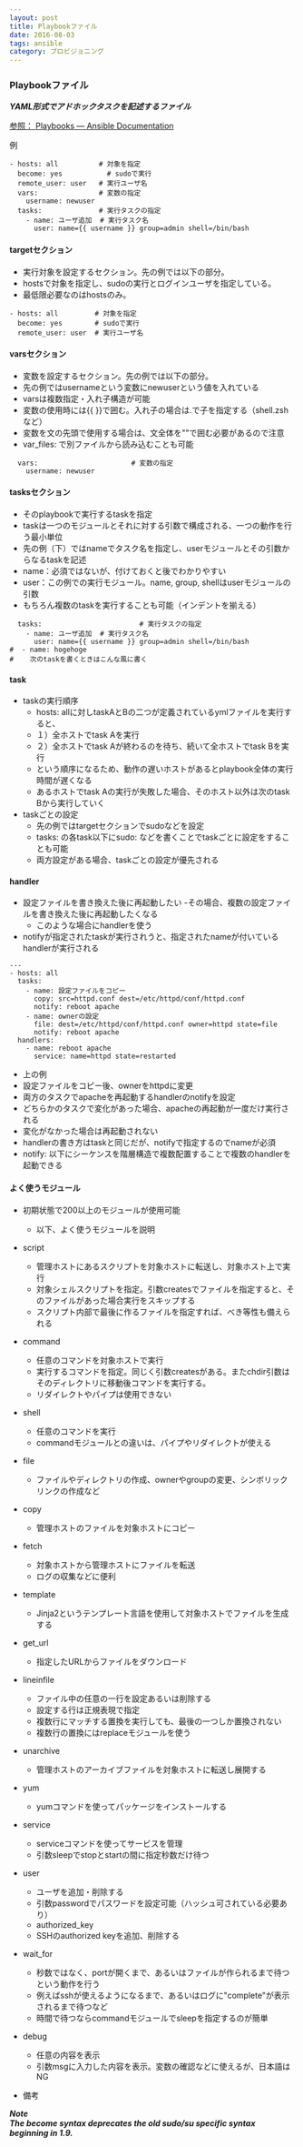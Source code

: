 ```yaml
---
layout: post
title: Playbookファイル
date: 2016-08-03
tags: ansible
category: プロビジョニング
---
```


### Playbookファイル

***YAML形式でアドホックタスクを記述するファイル***

[参照： Playbooks — Ansible Documentation](http://docs.ansible.com/ansible/playbooks.html)

例

```
- hosts: all          # 対象を指定
  become: yes           # sudoで実行
  remote_user: user   # 実行ユーザ名
  vars:               # 変数の指定
    username: newuser
  tasks:              # 実行タスクの指定
    - name: ユーザ追加  # 実行タスク名
      user: name={{ username }} group=admin shell=/bin/bash
```

#### targetセクション

 - 実行対象を設定するセクション。先の例では以下の部分。
 - hostsで対象を指定し、sudoの実行とログインユーザを指定している。
 - 最低限必要なのはhostsのみ。

```
- hosts: all         # 対象を指定
  become: yes        # sudoで実行
  remote_user: user  # 実行ユーザ名
```

#### varsセクション

 - 変数を設定するセクション。先の例では以下の部分。
 - 先の例ではusernameという変数にnewuserという値を入れている
 - varsは複数指定・入れ子構造が可能
 - 変数の使用時には{{ }}で囲む。入れ子の場合は.で子を指定する（shell.zshなど）
 - 変数を文の先頭で使用する場合は、文全体を""で囲む必要があるので注意
 - var_files: で別ファイルから読み込むことも可能

```
  vars:                       # 変数の指定
    username: newuser
```

#### tasksセクション

 - そのplaybookで実行するtaskを指定
 - taskは一つのモジュールとそれに対する引数で構成される、一つの動作を行う最小単位
 - 先の例（下）ではnameでタスク名を指定し、userモジュールとその引数からなるtaskを記述
 - name：必須ではないが、付けておくと後でわかりやすい
 - user：この例での実行モジュール。name, group, shellはuserモジュールの引数
 - もちろん複数のtaskを実行することも可能（インデントを揃える）
 
```
  tasks:                        # 実行タスクの指定
    - name: ユーザ追加  # 実行タスク名
      user: name={{ username }} group=admin shell=/bin/bash
#  - name: hogehoge
#    次のtaskを書くときはこんな風に書く
```

#### task
- taskの実行順序
   - hosts: allに対しtaskAとBの二つが定義されているymlファイルを実行すると、
   - １）全ホストでtask Aを実行
   - ２）全ホストでtask Aが終わるのを待ち、続いて全ホストでtask Bを実行
   - という順序になるため、動作の遅いホストがあるとplaybook全体の実行時間が遅くなる
   - あるホストでtask Aの実行が失敗した場合、そのホスト以外は次のtask Bから実行していく
 - taskごとの設定
   - 先の例ではtargetセクションでsudoなどを設定
   - tasks: の各task以下にsudo: などを書くことでtaskごとに設定をすることも可能
   - 両方設定がある場合、taskごとの設定が優先される

#### handler
 - 設定ファイルを書き換えた後に再起動したい
   -その場合、複数の設定ファイルを書き換えた後に再起動したくなる
   - このような場合にhandlerを使う
  - notifyが指定されたtaskが実行されうと、指定されたnameが付いているhandlerが実行される

```
---
- hosts: all
  tasks:
    - name: 設定ファイルをコピー
      copy: src=httpd.conf dest=/etc/httpd/conf/httpd.conf
      notify: reboot apache
    - name: ownerの設定
      file: dest=/etc/httpd/conf/httpd.conf owner=httpd state=file
      notify: reboot apache
  handlers:
    - name: reboot apache
      service: name=httpd state=restarted
```

 - 上の例
 - 設定ファイルをコピー後、ownerをhttpdに変更
 - 両方のタスクでapacheを再起動するhandlerのnotifyを設定
 - どちらかのタスクで変化があった場合、apacheの再起動が一度だけ実行される
 - 変化がなかった場合は再起動されない
 - handlerの書き方はtaskと同じだが、notifyで指定するのでnameが必須
 - notify: 以下にシーケンスを階層構造で複数配置することで複数のhandlerを起動できる

#### よく使うモジュール

 - 初期状態で200以上のモジュールが使用可能
    - 以下、よく使うモジュールを説明
    
 - script
    - 管理ホストにあるスクリプトを対象ホストに転送し、対象ホスト上で実行
    - 対象シェルスクリプトを指定。引数createsでファイルを指定すると、そのファイルがあった場合実行をスキップする
    - スクリプト内部で最後に作るファイルを指定すれば、べき等性も備えられる
 - command
    - 任意のコマンドを対象ホストで実行
    - 実行するコマンドを指定。同じく引数createsがある。またchdir引数はそのディレクトリに移動後コマンドを実行する。
    - リダイレクトやパイプは使用できない
 - shell
    - 任意のコマンドを実行
    - commandモジュールとの違いは、パイプやリダイレクトが使える
 - file
    - ファイルやディレクトリの作成、ownerやgroupの変更、シンボリックリンクの作成など
 - copy
    - 管理ホストのファイルを対象ホストにコピー
 - fetch
    - 対象ホストから管理ホストにファイルを転送
    - ログの収集などに便利
 - template
    - Jinja2というテンプレート言語を使用して対象ホストでファイルを生成する
 - get_url
    - 指定したURLからファイルをダウンロード
 - lineinfile
    - ファイル中の任意の一行を設定あるいは削除する
    - 設定する行は正規表現で指定
    - 複数行にマッチする置換を実行しても、最後の一つしか置換されない
    - 複数行の置換にはreplaceモジュールを使う
 - unarchive
    - 管理ホストのアーカイブファイルを対象ホストに転送し展開する
 - yum
    - yumコマンドを使ってパッケージをインストールする
 - service
    - serviceコマンドを使ってサービスを管理
    - 引数sleepでstopとstartの間に指定秒数だけ待つ
 - user
    - ユーザを追加・削除する
    - 引数passwordでパスワードを設定可能（ハッシュ可されている必要あり）
    - authorized_key
    - SSHのauthorized keyを追加、削除する
 - wait_for
    - 秒数ではなく、portが開くまで、あるいはファイルが作られるまで待つという動作を行う
    - 例えばsshが使えるようになるまで、あるいはログに"complete"が表示されるまで待つなど
    - 時間で待つならcommandモジュールでsleepを指定するのが簡単
 - debug
    - 任意の内容を表示
    - 引数msgに入力した内容を表示。変数の確認などに使えるが、日本語はNG
  
- 備考
  
 ***Note  
The become syntax deprecates the old sudo/su specific syntax beginning in 1.9.***

